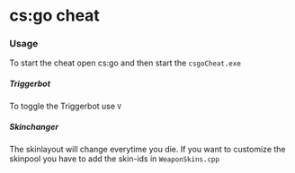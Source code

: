 # cs:go cheat
### Usage
To start the cheat open cs:go and then start the `csgoCheat.exe`
##### Triggerbot
To toggle the Triggerbot use `V`
##### Skinchanger
The skinlayout will change everytime you die. If you want to customize the skinpool you have to add the skin-ids in `WeaponSkins.cpp`
